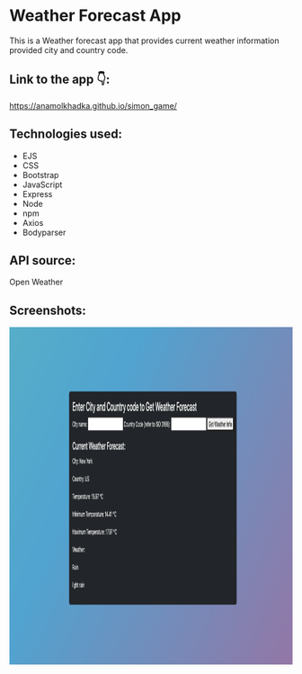 # Weather Forecast App

This is a Weather forecast app that provides current weather information provided city and country code.

## Link to the app 👇:
https://anamolkhadka.github.io/simon_game/

## Technologies used:

- EJS
- CSS
- Bootstrap
- JavaScript
- Express
- Node
- npm
- Axios
- Bodyparser

## API source:

Open Weather
  
## Screenshots:
<img src="./Screenshot.png" width="1200" height="600">
